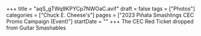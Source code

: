 +++
title = "aqS_gTWq9KPYCp7NWOaC.avif"
draft = false
tags = ["Photos"]
categories = ["Chuck E. Cheese's"]
pages = ["2023 Piñata Smashlings CEC Promo Campaign (Event)"]
startDate = ""
+++
The CEC Red Ticket dropped from Guitar Smashables
